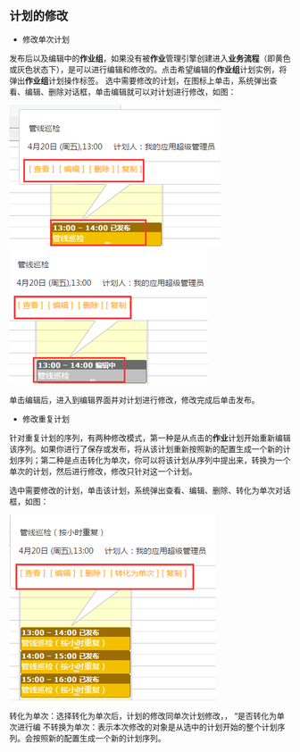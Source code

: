 ## 计划的修改
* 修改单次计划

发布后以及编辑中的**作业组**，如果没有被**作业**管理引擎创建进入**业务流程**（即黄色或灰色状态下），是可以进行编辑和修改的。点击希望编辑的**作业组**计划实例，将弹出**作业组**计划操作标签。
选中需要修改的计划，在图标上单击，系统弹出查看、编辑、删除对话框，单击编辑就可以对计划进行修改，如图：

![](./images/计划17.png) ![](./images/计划18.png)

单击编辑后，进入到编辑界面并对计划进行修改，修改完成后单击发布。

* 修改重复计划

针对重复计划的序列，有两种修改模式，第一种是从点击的**作业**计划开始重新编辑该序列。如果你进行了保存或发布，将从该计划重新按照新的配置生成一个新的计划序列；第二种是点击转化为单次，你可以将该计划从序列中提出来，转换为一个单次的计划，然后进行修改，修改只针对这一个计划。

选中需要修改的计划，单击该计划，系统弹出查看、编辑、删除、转化为单次对话框，如图：

![](./images/计划19.png)

转化为单次：选择转化为单次后，计划的修改同单次计划修改，， “是否转化为单次进行编
不转换为单次：表示本次修改的对象是从选中的计划开始的整个计划序列。会按照新的配置生成一个新的计划序列。